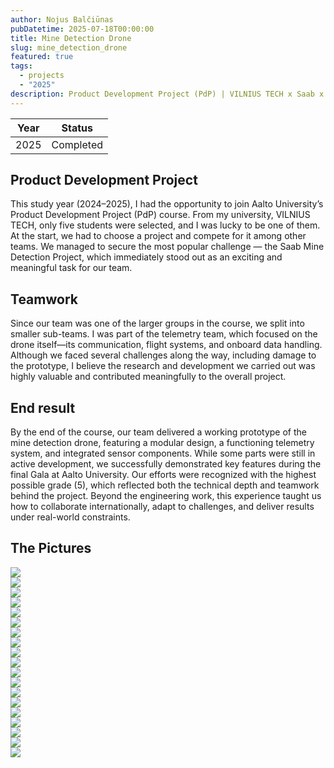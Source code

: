 ```yaml
---
author: Nojus Balčiūnas
pubDatetime: 2025-07-18T00:00:00
title: Mine Detection Drone
slug: mine_detection_drone
featured: true
tags:
  - projects
  - "2025"
description: Product Development Project (PdP) | VILNIUS TECH x Saab x Aalto University
---
```


| Year |  Status   |
| :--: | :-------: |
| 2025 | Completed |

## Product Development Project

This study year (2024–2025), I had the opportunity to join Aalto University’s Product Development Project (PdP) course.
From my university, VILNIUS TECH, only five students were selected, and I was lucky to be one of them.
At the start, we had to choose a project and compete for it among other teams.
We managed to secure the most popular challenge — the Saab Mine Detection Project, which immediately stood out as an exciting and meaningful task for our team.

## Teamwork

Since our team was one of the larger groups in the course, we split into smaller sub-teams.
I was part of the telemetry team, which focused on the drone itself—its communication, flight systems, and onboard data handling.
Although we faced several challenges along the way, including damage to the prototype, I believe the research and development we carried out was highly valuable and contributed meaningfully to the overall project.

## End result

By the end of the course, our team delivered a working prototype of the mine detection drone, featuring a modular design, a functioning telemetry system, and integrated sensor components.
While some parts were still in active development, we successfully demonstrated key features during the final Gala at Aalto University. Our efforts were recognized with the highest possible grade (5), which reflected both the technical depth and teamwork behind the project.
Beyond the engineering work, this experience taught us how to collaborate internationally, adapt to challenges, and deliver results under real-world constraints.

## The Pictures

![](../../assets/images/mine-detection-drone/1.jpg)  
![](../../assets/images/mine-detection-drone/2.jpg)  
![](../../assets/images/mine-detection-drone/3.jpg)  
![](../../assets/images/mine-detection-drone/4.jpg)  
![](../../assets/images/mine-detection-drone/5.jpg)  
![](../../assets/images/mine-detection-drone/6.jpg)  
![](../../assets/images/mine-detection-drone/7.jpg)  
![](../../assets/images/mine-detection-drone/8.jpg)  
![](../../assets/images/mine-detection-drone/9.jpg)  
![](../../assets/images/mine-detection-drone/10.jpg)  
![](../../assets/images/mine-detection-drone/11.jpg)  
![](../../assets/images/mine-detection-drone/12.jpg)  
![](../../assets/images/mine-detection-drone/13.jpg)  
![](../../assets/images/mine-detection-drone/14.jpg)  
![](../../assets/images/mine-detection-drone/15.jpg)  
![](../../assets/images/mine-detection-drone/16.jpg)  
![](../../assets/images/mine-detection-drone/17.jpg)  
![](../../assets/images/mine-detection-drone/18.jpg)  
![](../../assets/images/mine-detection-drone/19.jpg)
